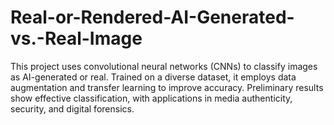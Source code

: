 # Real-or-Rendered-AI-Generated-vs.-Real-Image
This project uses convolutional neural networks (CNNs) to classify images as AI-generated or real. Trained on a diverse dataset, it employs data augmentation and transfer learning to improve accuracy. Preliminary results show effective classification, with applications in media authenticity, security, and digital forensics.
